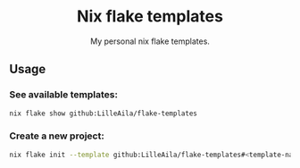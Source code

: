 <div align="center">

# Nix flake templates
My personal nix flake templates.

</div>

## Usage
### See available templates:
```bash
nix flake show github:LilleAila/flake-templates
```
### Create a new project:
```bash
nix flake init --template github:LilleAila/flake-templates#<template-name>
```
